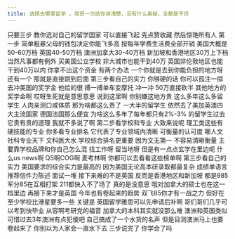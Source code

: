 ```yaml
---
title: 选择去哪里留学 ，亮哥一次给你讲清楚，没有什么奥秘，全都是干货
---
```

只要三步
教你选对自己的留学国家
可以直接飞起
先点赞收藏
然后惊艳所有人
第一步
简单粗暴父母的钱包决定你能飞多高
按每年学费生活费全部开销
美国大概是50-60万档
英国40-50万档
澳洲加拿大30-40万档
新加坡和香港地区30万上下档
当然凡事都有例外
买美国公立学校
非大城市也能干到40万
英国非伦敦地区也能干到40万以内
你拿不出这个资金
有两个办法
一个你就是去到你能负担的地方呀
还有一个
那就是直接跳到后面
第三步看自己的实力
你够硬的话
你可以孤注一掷去冲美国的奖学金
他给的很
搏一搏单车变摩托
冲一冲 50万直接砍半
其他地方的奖学金啊
哎呀生死就是意思意思
说到这里啊
你别嫌这地方贵
这么多年这么多留学生
人肉亲测口咸体质
那为啥都这么贵了
一大半的留学生
依然去了美加英澳四大主流国家
德国法国那么便宜
为啥这么多年了每年都只有2%-3%
的留学生过去
它贵有贵的道理
我就不多说了啊
第二步看学校和专业
大致来说呢
理工类这些有硬技能的专业
你多看专业排名
它代表了专业领域内清晰
可衡量的认可度
哪人文社科专业天下
文科医大水
学校综合排名更重要
因为文无第一
不容易清晰衡量
主要靠学校品牌和你自己怎么混
找工作呀
留当地呀
但是有一点点玄学在里边呢
什么us news啊
QS啊COG啊
麦考林啊
你都可以去看看这些榜单啊
第三步看自己的实力
美国要求的综合实力是最高的
因为美国无论高本研录取都最复杂
成绩单语言
推荐信件力陈述
面试一堆
接下来难的不是英国
反而是香港地区和新加坡
都是985军分85在互相打架
211都快入不了场了
真的是没意思
哦对加拿大的硕士也在这一档里边
再接下来才是英国
今年也有卷起来的趋势
双飞85你才有一战之力
但好在至少学校比港星要多一些
关键是
英国留学雅思可以先申请后补啊
哥们哥们几乎可以考到快毕业
从容啊考研党的福音
加拿大的本科其实就没那么难
澳洲和英国类似
可惜过去3年澳洲有点犯傻吧
自己搞成了一个水货的名声
但是目测澳洲马上也要卷起来了
你别以为人家会一直水下去
三步说完了
你学会了吗
